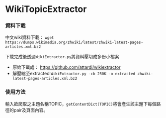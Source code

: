 # WikiTopicExtractor

### 資料下載
中文wiki資料下載： `wget https://dumps.wikimedia.org/zhwiki/latest/zhwiki-latest-pages-articles.xml.bz2`

下載完成後透過`WikiExtractor.py`將資料壓切成多份小檔案
* 原始下載處： https://github.com/attardi/wikiextractor
* 解壓縮至extracted `WikiExtractor.py -cb 250K -o extracted zhwiki-latest-pages-articles.xml.bz2` 



### 使用方法
輸入欲爬取之主題名稱TOPIC，`getContentDict(TOPIC)`將會產生該主題下每個路徑的pair及頁面內容。
